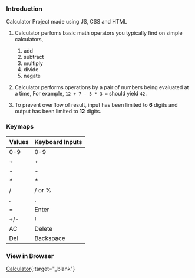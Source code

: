 ### Introduction

Calculator Project made using JS, CSS and HTML
1. Calculator perfoms basic math operators you typically find on simple calculators,
   1. add
   2. subtract
   3. multiply
   4. divide   
   5. negate

2. Calculator performs operations by a pair of numbers being evaluated at a time, For example, `12 + 7 - 5 * 3 =` should yield `42`.

3. To prevent overflow of result, input has been limited to **6** digits and output has been limited to **12** digits.

### Keymaps

|Values  |  Keyboard Inputs|
|--------|-----------------|
|0-9     | 0-9             |
|+       | +               |
|-       | -               |
|*       | *               |
|/       | / or %          |
|.       | .               |
|=       | Enter           |
|+/-     | !               |
|AC      | Delete          |
|Del     | Backspace       |



### View in Browser

[Calculator](https://kn0wn-un.github.io/calculator/){:target="_blank"}

